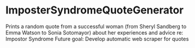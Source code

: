 # ImposterSyndromeQuoteGenerator
Prints a random quote from a successful woman (from Sheryl Sandberg to Emma Watson to Sonia Sotomayor) about her experiences and advice re: Impostor Syndrome
Future goal: Develop automatic web scraper for quotes
